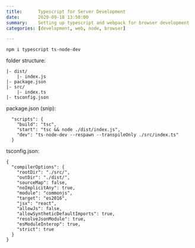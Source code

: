 ```yaml
---
title:      Typescript for Server Development
date:       2020-09-18 13:50:00
summary:    Setting up typescript and webpack for browser development
categories: [development, web, node, browser]

---
```



`npm i typescript ts-node-dev`

folder structure:

```
|- dist/
	|- index.js
|- package.json
|- src/
	|- index.ts
|- tsconfig.json	

```

package.json (snip):

```
  "scripts": {
    "build": "tsc",
    "start": "tsc && node ./dist/index.js",
    "dev": "ts-node-dev --respawn --transpileOnly ./src/index.ts"
  }
```

tsconfig.json:

```
{
  "compilerOptions": {
    "rootDir": "./src/",
    "outDir": "./dist/",
    "sourceMap": false,
    "noImplicitAny": true,
    "module": "commonjs",
    "target": "es2016",
    "jsx": "react",
    "allowJs": false,
    "allowSyntheticDefaultImports": true,
    "resolveJsonModule": true,
    "esModuleInterop": true,
    "strict": true
  }
}
```
